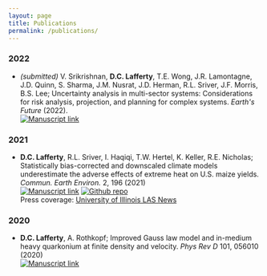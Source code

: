 ```yaml
---
layout: page
title: Publications
permalink: /publications/
---
```


<!-- NOTE! formatted in PNAS style from Papers -->

### 2022
* *(submitted)* V. Srikrishnan, **D.C. Lafferty**,  T.E. Wong, J.R. Lamontagne, J.D. Quinn, S. Sharma, J.M. Nusrat, J.D. Herman, R.L. Sriver, J.F. Morris, B.S. Lee; Uncertainty analysis in multi-sector systems: Considerations for risk analysis, projection, and planning for complex systems. *Earth's Future* (2022).\
[![Manuscript link](https://img.shields.io/static/v1?label=&message=Open%20Access&color=008000)](https://www.essoar.org/doi/10.1002/essoar.10510113.2)

### 2021
* **D.C. Lafferty**, R.L. Sriver, I. Haqiqi, T.W. Hertel, K. Keller, R.E. Nicholas; Statistically bias-corrected and downscaled climate models underestimate the adverse effects of extreme heat on U.S. maize yields. *Commun. Earth Environ.* 2, 196 (2021)\
[![Manuscript link](https://img.shields.io/static/v1?label=&message=Open%20Access&color=008000)](https://www.nature.com/articles/s43247-021-00266-9)
[![Github repo](https://img.shields.io/static/v1?style=flat&logo=github&label=&message=Open%20Source&color=808080)](https://github.com/david0811/BCSD_CornYields_UQ)\
Press coverage: [University of Illinois LAS News](https://las.illinois.edu/news/2021-11-12/researchers-uncover-long-term-shortcomings-predicting-corn-yields)

### 2020
* **D.C. Lafferty**, A. Rothkopf; Improved Gauss law model and in-medium heavy quarkonium at finite density and velocity. *Phys Rev D* 101, 056010 (2020)\
[![Manuscript link](https://img.shields.io/static/v1?label=&message=Open%20Access&color=008000)](https://journals.aps.org/prd/abstract/10.1103/PhysRevD.101.056010)

<!-- [![Zenodo](https://zenodo.org/badge/280244273.svg)](https://zenodo.org/badge/latestdoi/280244273) -->
